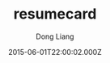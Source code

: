 ---
title: resumecard
github: https://github.com/ddbullfrog/resumecard
demo: https://ddbullfrog.github.io/resumecard
author: Dong Liang
ssg:
  - Jekyll
cms:
  - No Cms
date: 2015-06-01T22:00:02.000Z
description: You can see the live demo
stale: true
draft: true
---